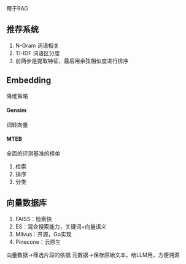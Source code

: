 用于RAG
## 推荐系统
1. N-Gram 词语相关
2. TI-IDF 词语区分度
3. 前两步是提取特征，最后用余弦相似度进行排序

## Embedding
降维策略
#### Gensim
词转向量
#### MTEB
全面的评测基准的榜单
1. 检索
2. 排序
3. 分类

## 向量数据库
1. FAISS：检索快
2. ES：混合搜索能力，关键词+向量语义
3. Milvus：开源，Go实现
4. Pinecone：云原生

向量数据->筛选片段的依据
元数据->保存原始文本，给LLM用，方便溯源